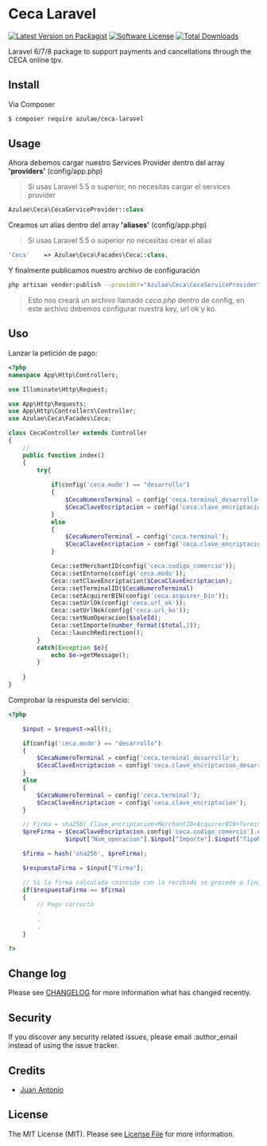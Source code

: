 # Ceca Laravel

[![Latest Version on Packagist][ico-version]][link-packagist]
[![Software License][ico-license]](LICENSE.md)
[![Total Downloads][ico-downloads]][link-downloads]

Laravel 6/7/8 package to support payments and cancellations through the CECA online tpv.

## Install

Via Composer

``` bash
$ composer require azulae/ceca-laravel
```

## Usage

Ahora debemos cargar nuestro Services Provider dentro del array **'providers'** (config/app.php)
>Si usas Laravel 5.5 o superior, no necesitas cargar el services provider
```php
Azulae\Ceca\CecaServiceProvider::class
```

Creamos un alias dentro del array **'aliases'** (config/app.php)
>Si usas Laravel 5.5 o superior no necesitas crear el alias
```php
'Ceca'    => Azulae\Ceca\Facades\Ceca::class,
```

Y finalmente publicamos nuestro archivo de configuración
```bash
php artisan vendor:publish --provider="Azulae\Ceca\CecaServiceProvider"
```
>Esto nos creará un archivo llamado *ceca.php* dentro de config, en este archivo debemos configurar nuestra key, url ok y ko.

## Uso

Lanzar la petición de pago:

``` php
<?php
namespace App\Http\Controllers;

use Illuminate\Http\Request;

use App\Http\Requests;
use App\Http\Controllers\Controller;
use Azulae\Ceca\Facades\Ceca;

class CecaController extends Controller
{
    //
    public function index()
    {
        try{            
            
            if(config('ceca.modo') == "desarrollo")
            {
                $CecaNumeroTerminal = config('ceca.terminal_desarrollo');
                $CecaClaveEncriptacion = config('ceca.clave_encriptacion_desarrollo');
            }
            else
            {
                $CecaNumeroTerminal = config('ceca.terminal');
                $CecaClaveEncriptacion = config('ceca.clave_encriptacion');
            }

            Ceca::setMerchantID(config('ceca.codigo_comercio'));
            Ceca::setEntorno(config('ceca.modo'));
            Ceca::setClaveEncriptacion($CecaClaveEncriptacion);
            Ceca::setTerminalID($CecaNumeroTerminal)
            Ceca::setAcquirerBIN(config('ceca.acquirer_bin'));
            Ceca::setUrlOk(config('ceca.url_ok'));
            Ceca::setUrlNok(config('ceca.url_ko'));
            Ceca::setNumOperacion($saleId);
            Ceca::setImporte(number_format($total,2));
            Ceca::launchRedirection(); 
        }
        catch(Exception $e){
            echo $e->getMessage();
        }
        
    }
}

```

Comprobar la respuesta del servicio:

``` php
<?php

    $input = $request->all();

    if(config('ceca.modo') == "desarrollo")
    {
        $CecaNumeroTerminal = config('ceca.terminal_desarrollo');
        $CecaClaveEncriptacion = config('ceca.clave_encriptacion_desarrollo');
    }
    else
    {
        $CecaNumeroTerminal = config('ceca.terminal');
        $CecaClaveEncriptacion = config('ceca.clave_encriptacion');
    }                        

    // Firma = sha256( Clave_encriptacion+MerchantID+AcquirerBIN+TerminalID+Num_operacion+Importe+TipoMoneda+Exponente+Referencia )
    $preFirma = $CecaClaveEncriptacion.config('ceca.codigo_comercio').config('ceca.acquirer_bin').$CecaNumeroTerminal.
                $input["Num_operacion"].$input["Importe"].$input["TipoMoneda"].$input["Exponente"].$input["Referencia"];

    $firma = hash('sha256', $preFirma);

    $respuestaFirma = $input["Firma"];

    // Si la firma calculada coincide con la recibida se procede a finalizar el pedido
    if($respuestaFirma == $firma)
    {
        // Pago correcto
        .
        .
        .
    }

?>
```


## Change log

Please see [CHANGELOG](CHANGELOG.md) for more information what has changed recently.


## Security

If you discover any security related issues, please email :author_email instead of using the issue tracker.

## Credits

- [Juan Antonio][link-author]

## License

The MIT License (MIT). Please see [License File](LICENSE.md) for more information.

[ico-version]: https://img.shields.io/packagist/v/azulae/ceca-laravel.svg?style=flat-square
[ico-license]: https://img.shields.io/badge/license-MIT-brightgreen.svg?style=flat-square
[ico-downloads]: https://img.shields.io/packagist/dt/azulae/ceca-laravel.svg?style=flat-square

[link-packagist]: https://packagist.org/packages/azulae/ceca-laravel
[link-downloads]: https://packagist.org/packages/azulae/ceca-laravel
[link-author]: https://github.com/azulae
[link-contributors]: ../../contributors
